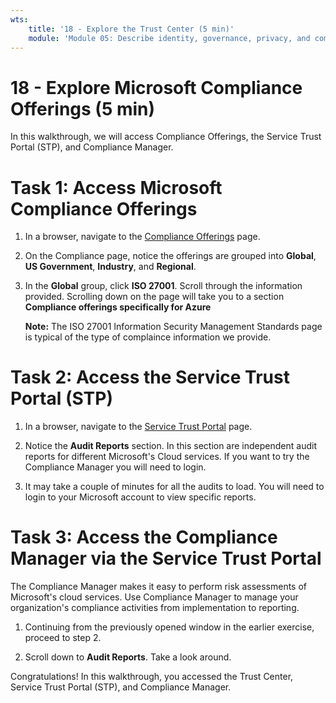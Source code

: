 ```yaml
---
wts:
    title: '18 - Explore the Trust Center (5 min)'
    module: 'Module 05: Describe identity, governance, privacy, and compliance features'
---
```

# 18 - Explore Microsoft Compliance Offerings (5 min)

In this walkthrough, we will access Compliance Offerings, the Service Trust Portal (STP), and Compliance Manager. 

# Task 1: Access Microsoft Compliance Offerings

1. In a browser, navigate to the [Compliance Offerings](https://docs.microsoft.com/en-us/compliance/regulatory/offering-home) page.

2. On the Compliance page, notice the offerings are grouped into **Global**, **US Government**, **Industry**, and **Regional**.

3. In the **Global** group, click **ISO 27001**. Scroll through the information provided. Scrolling down on the page will take you to a section **Compliance offerings specifically for Azure**

    **Note:** The ISO 27001 Information Security Management Standards page is typical of the type of complaince information we provide.


# Task 2: Access the Service Trust Portal (STP)

1. In a browser, navigate to the [Service Trust Portal](https://servicetrust.microsoft.com/) page.

2. Notice the **Audit Reports** section. In this section are independent audit reports for different Microsoft's Cloud services. If you want to try the Compliance Manager you will need to login.

3. It may take a couple of minutes for all the audits to load. You will need to login to your Microsoft account to view specific reports.


# Task 3: Access the Compliance Manager via the Service Trust Portal

The Compliance Manager makes it easy to perform risk assessments of Microsoft's cloud services. Use Compliance Manager to manage your organization's compliance activities from implementation to reporting. 

1. Continuing from the previously opened window in the earlier exercise, proceed to step 2. 

2. Scroll down to **Audit Reports**. Take a look around.

Congratulations! In this walkthrough, you accessed the Trust Center, Service Trust Portal (STP), and Compliance Manager.
